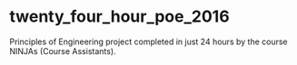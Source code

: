 # twenty_four_hour_poe_2016
Principles of Engineering project completed in just 24 hours by the course NINJAs (Course Assistants).
